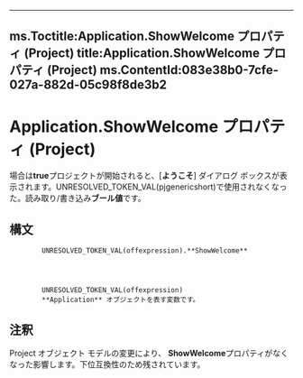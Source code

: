 

---
ms.Toctitle:Application.ShowWelcome プロパティ (Project)
title:Application.ShowWelcome プロパティ (Project)
ms.ContentId:083e38b0-7cfe-027a-882d-05c98f8de3b2
---
# Application.ShowWelcome プロパティ (Project)




場合は**true**プロジェクトが開始されると、[**ようこそ**] ダイアログ ボックスが表示されます。UNRESOLVED_TOKEN_VAL(pjgenericshort)で使用されなくなった。読み取り/書き込み**ブール値**です。

## 構文

            UNRESOLVED_TOKEN_VAL(offexpression).**ShowWelcome**




            UNRESOLVED_TOKEN_VAL(offexpression)
            **Application** オブジェクトを表す変数です。



## 注釈
Project オブジェクト モデルの変更により、 **ShowWelcome**プロパティがなくなった影響します。下位互換性のため残されています。




